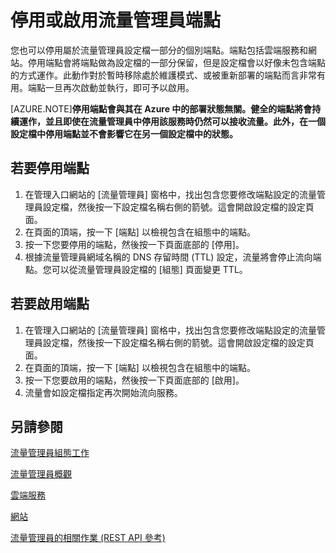<properties
   pageTitle="停用或啟用流量管理員端點"
   description="本文將協助停用或啟用流量管理員設定檔端點。"
   services="traffic-manager"
   documentationCenter="na"
   authors="joaoma"
   manager="adinah"
   editor="tysonn" />
<tags 
   ms.service="traffic-manager"
   ms.devlang="na"
   ms.topic="article"
   ms.tgt_pltfrm="na"
   ms.workload="infrastructure-services"
   ms.date="05/27/2015"
   ms.author="joaoma;cherylmc" />

# 停用或啟用流量管理員端點

您也可以停用屬於流量管理員設定檔一部分的個別端點。端點包括雲端服務和網站。停用端點會將端點做為設定檔的一部分保留，但是設定檔會以好像未包含端點的方式運作。此動作對於暫時移除處於維護模式、或被重新部署的端點而言非常有用。端點一旦再次啟動並執行，即可予以啟用。

[AZURE.NOTE]**停用端點會與其在 Azure 中的部署狀態無關。健全的端點將會持續運作，並且即使在流量管理員中停用該服務時仍然可以接收流量。此外，在一個設定檔中停用端點並不會影響它在另一個設定檔中的狀態。**

## 若要停用端點

1. 在管理入口網站的 [流量管理員] 窗格中，找出包含您要修改端點設定的流量管理員設定檔，然後按一下設定檔名稱右側的箭號。這會開啟設定檔的設定頁面。
1. 在頁面的頂端，按一下 [端點] 以檢視包含在組態中的端點。 
1. 按一下您要停用的端點，然後按一下頁面底部的 [停用]。
1. 根據流量管理員網域名稱的 DNS 存留時間 (TTL) 設定，流量將會停止流向端點。您可以從流量管理員設定檔的 [組態] 頁面變更 TTL。

## 若要啟用端點


1. 在管理入口網站的 [流量管理員] 窗格中，找出包含您要修改端點設定的流量管理員設定檔，然後按一下設定檔名稱右側的箭號。這會開啟設定檔的設定頁面。
1. 在頁面的頂端，按一下 [端點] 以檢視包含在組態中的端點。
1. 按一下您要啟用的端點，然後按一下頁面底部的 [啟用]。
1. 流量會如設定檔指定再次開始流向服務。

## 另請參閱

[流量管理員組態工作](https://msdn.microsoft.com/library/azure/hh744830.aspx)

[流量管理員概觀](../traffic-manager.md)

[雲端服務](http://go.microsoft.com/fwlink/?LinkId=314074)

[網站](http://go.microsoft.com/fwlink/p/?LinkId=393327)


[流量管理員的相關作業 (REST API 參考)](http://go.microsoft.com/fwlink/?LinkId=313584)
 

<!---HONumber=July15_HO2-->
